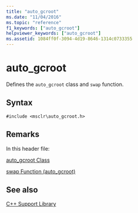 ```yaml
---
title: "auto_gcroot"
ms.date: "11/04/2016"
ms.topic: "reference"
f1_keywords: ["auto_gcroot"]
helpviewer_keywords: ["auto_gcroot"]
ms.assetid: 1084ff0f-3094-4d19-8646-1314c0733355
---
```

# auto_gcroot

Defines the `auto_gcroot` class and `swap` function.

## Syntax

```
#include <msclr\auto_gcroot.h>
```

## Remarks

In this header file:

[auto_gcroot Class](../dotnet/auto-gcroot-class.md)

[swap Function (auto_gcroot)](../dotnet/swap-function-auto-gcroot.md)

## See also

[C++ Support Library](../dotnet/cpp-support-library.md)
